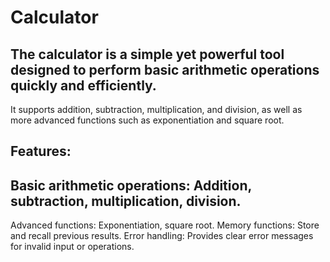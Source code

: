 # Calculator
## The calculator is a simple yet powerful tool designed to perform basic arithmetic operations quickly and efficiently.
It supports addition, subtraction, multiplication, and division, as well as more advanced functions such as exponentiation and square root.

## Features:
 ## Basic arithmetic operations: Addition, subtraction, multiplication, division.
Advanced functions: Exponentiation, square root.
Memory functions: Store and recall previous results.
Error handling: Provides clear error messages for invalid input or operations.
